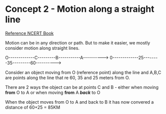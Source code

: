 # Concept 2 - Motion along a straight line
[Reference NCERT Book]([https://ncert.nic.in/textbook.php?iesc1=8-15](https://ncert.nic.in/textbook.php?iesc1=8-15))

Motion can be in any direction or path. But to make it easier, we mostly consider motion along straight lines.

O-------------C---------B-----------A---------->
0-------------25--------35---------60---------->

Consider an object moving from O (reference point) along the line and A,B,C are points along the line that re 60, 35 and 25 meters from O.

There are 2 ways the object can be at points C and B - either when moving **from** O to A or when moving **from** A ***back*** to O

When the object moves from O to A and back to B it has now convered a distance of 60+25 = 85KM
<!--stackedit_data:
eyJoaXN0b3J5IjpbLTQ3NDc4NTU3M119
-->